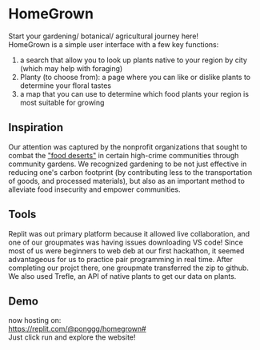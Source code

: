 # HomeGrown

Start your gardening/ botanical/ agricultural journey here! <br>
HomeGrown is a simple user interface with a few key functions:
1. a search that allow you to look up plants native to your region by city (which may help with foraging)
2. Planty (to choose from): a page where you can like or dislike plants to determine your floral tastes
3. a map that you can use to determine which food plants your region is most suitable for growing

## Inspiration
Our attention was captured by the nonprofit organizations that sought to combat the ["food deserts"](https://www.aecf.org/blog/exploring-americas-food-deserts) in certain high-crime communities through community gardens. We recognized gardening to be not just effective in reducing one's carbon footprint (by contributing less to the transportation of goods, and processed materials), but also as an important method to alleviate food insecurity and empower communities.

## Tools
Replit was out primary platform because it allowed live collaboration, and one of our groupmates was having issues downloading VS code! Since most of us were beginners to web deb at our first hackathon, it seemed advantageous for us to practice pair programming in real time. After completing our projct there, one groupmate transferred the zip to github.
We also used Trefle, an API of native plants to get our data on plants.

## Demo
now hosting on:<br>
https://replit.com/@ponggg/homegrown#
<br>Just click run and explore the website!

